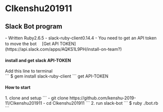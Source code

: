 # CIkenshu201911
<h2> Slack Bot program </h2>
- Written Ruby2.6.5
- slack-ruby-client0.14.4
- You need to get an API token to move the bot
　[Get API TOKEN](https://api.slack.com/apps/AQKS1L9PH/install-on-team?)

<h4>install and get slack API-TOKEN</h4>
Add this line to terminal <br>
```
$ gem install slack-ruby-client
```
get API-TOKEN

<h4>How to start</h4> 
1. clone and setup
```
- git clone  https://github.com/kenshu-2019-11/CIkenshu201911
- cd CIkenshu201911
```
2. run slack-bot
```
 $ ruby ./bot.rb
```
